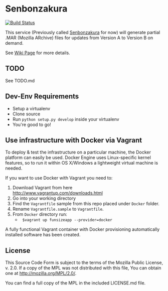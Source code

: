Senbonzakura
============

[![Build Status](https://travis-ci.org/ffledgling/Senbonzakura.svg?branch=master)](https://travis-ci.org/ffledgling/Senbonzakura)

This service (Previously called [Senbonzakura](http://en.wikipedia.org/wiki/Byakuya_Kuchiki#Senbonzakura)
for now) will generate partial .MAR (Mozilla ARchive) files for updates from
Version A to Version B on demand.


See [Wiki Page](https://wiki.mozilla.org/User:Ffledgling/Senbonzakura) for more details.

TODO
----

See TODO.md

Dev-Env Requirements
--------------------

- Setup a virtualenv
- Clone source
- Run `python setup.py develop` inside your virtualenv
- You're good to go!

Use infrastructure with Docker via Vagrant
------------------------------------------

To deploy & test the infrastructure on a particular machine, the Docker platform can easily be used.
Docker Engine uses Linux-specific kernel features, so to run it within OS X/Windows a lightweight virtual machine is needed.

If you want to use Docker with Vagrant you need to:

   1. Download Vagrant from here http://www.vagrantup.com/downloads.html
   2. Go into your working directory
   3. Find the `Vagrantfile` sample from this repo placed under `Docker` folder.
   4. Rename `Vagrantfile.sample` to `Vagrantfile`.
   5. From `Docker` directory run:
       * ` $vagrant up funsizeapp --provider=docker`


A fully functional Vagrant container with Docker provisioning automatically installed software has been created.

License
-------

This Source Code Form is subject to the terms of the Mozilla Public
License, v. 2.0. If a copy of the MPL was not distributed with this
file, You can obtain one at http://mozilla.org/MPL/2.0/.

You can find a full copy of the MPL in the included LICENSE.md file.
